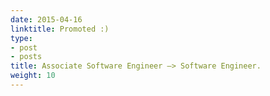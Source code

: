 ```yaml
---
date: 2015-04-16
linktitle: Promoted :)
type:
- post
- posts
title: Associate Software Engineer –> Software Engineer.
weight: 10
---
```



